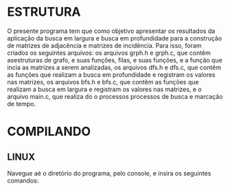 # ESTRUTURA
O presente programa tem que como objetivo apresentar os resultados da aplicação
da busca em largura e busca em profundidade para a construção de matrizes de
adjacência e matrizes de incidência.
Para isso, foram criados os seguintes arquivos: os arquivos grph.h e grph.c, 
que contêm asestruturas de grafo, e suas funções, filas, e suas funções, e
a função que incia as matrizes a serem analizadas, os arquivos dfs.h e dfs.c,
que contêm as funções que realizam a busca em profundidade e registram os 
valores nas matrizes, os arquivos bfs.h e bfs.c, que contêm as funções que 
realizam a busca em largura e registram os valores nas matrizes, e o arquivo
main.c, que realiza do o processos processos de busca e marcação de tempo.

# COMPILANDO
## LINUX
Navegue aé o diretório do programa, pelo console, e insira os seguintes comandos:

